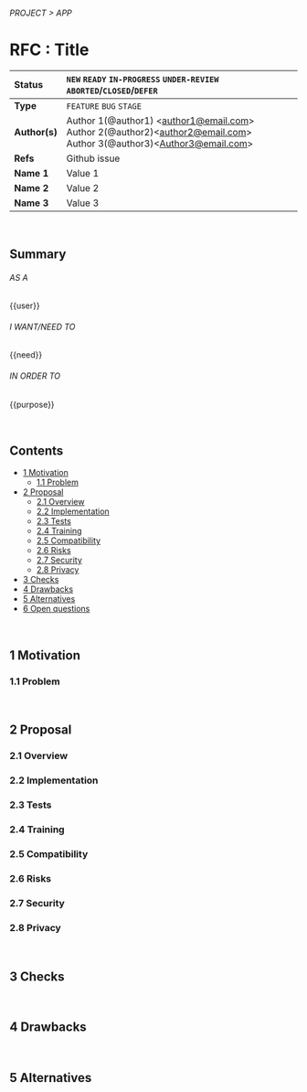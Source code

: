 ###### PROJECT > APP

# RFC : Title

<!-- SPEC -->

| Status        | `NEW` `READY` `IN-PROGRESS` `UNDER-REVIEW` `ABORTED`/`CLOSED`/`DEFER`   |
:-------------- |:---------------------------------------------------- |
| **Type**   | `FEATURE` `BUG` `STAGE`   |
| **Author(s)** | Author 1(@author1) &lt;author1@email.com&gt; <br> Author 2(@author2)&lt;author2@email.com&gt; <br> Author 3(@author3)&lt;Author3@email.com&gt; <br> |
| **Refs**   | Github issue  |
| **Name 1**   | Value 1 |
| **Name 2**   | Value 2 |
| **Name 3**   | Value 3 |

<br>

## Summary

###### AS A
{{user}}

###### I WANT/NEED TO
{{need}}

###### IN ORDER TO
{{purpose}}

<br>

## Contents


<!-- TOC -->
* [1 Motivation](#1)
  * [1.1 Problem](#1.1)
* [2 Proposal](#2)
  * [2.1 Overview](#2.1)
  * [2.2 Implementation](#2.2)
  * [2.3 Tests](#2.3)
  * [2.4 Training](#2.4)
  * [2.5 Compatibility](#2.5)
  * [2.6 Risks](#2.6)
  * [2.7 Security](#2.7)
  * [2.8 Privacy](#2.8)
* [3 Checks](#3)
* [4 Drawbacks](#4)
* [5 Alternatives](#5)
* [6 Open questions](#6)

<!-- /TOC -->



<br>

## <a name="1"/> 1 Motivation
### <a name="1.1"/> 1.1 Problem


<br>

## <a name="2"/>2 Proposal
### <a name="2.1">2.1 Overview
### <a name="2.2">2.2 Implementation
### <a name="2.3">2.3 Tests
### <a name="2.4">2.4 Training
### <a name="2.5">2.5 Compatibility
### <a name="2.6">2.6 Risks
### <a name="2.7">2.7 Security
### <a name="2.8">2.8 Privacy

<br>

## <a name="3"/>3 Checks

<br>

## <a name="4"/>4 Drawbacks

<br>

## <a name="5"/>5 Alternatives




<!-- /RFC -->

<!-- 
  References : 
    - https://github.com/tensorflow/community/blob/master/rfcs/yyyymmdd-rfc-template.md
-->
